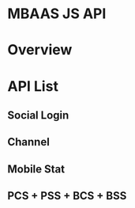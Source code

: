 MBAAS JS API
============

# Overview


# API List

## Social Login

## Channel

## Mobile Stat

## PCS + PSS + BCS + BSS
